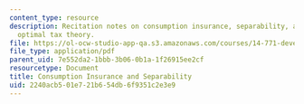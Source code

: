 ```yaml
---
content_type: resource
description: Recitation notes on consumption insurance, separability, and traditional
  optimal tax theory.
file: https://ol-ocw-studio-app-qa.s3.amazonaws.com/courses/14-771-development-economics-microeconomic-issues-and-policy-models-fall-2008/2240acb501e721b654db6f9351c2e3e9_rec6.pdf
file_type: application/pdf
parent_uid: 7e552da2-1bbb-3b06-0b1a-1f26915ee2cf
resourcetype: Document
title: Consumption Insurance and Separability
uid: 2240acb5-01e7-21b6-54db-6f9351c2e3e9
---
```

